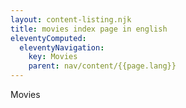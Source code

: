 ```yaml
---
layout: content-listing.njk
title: movies index page in english
eleventyComputed:
  eleventyNavigation:
    key: Movies
    parent: nav/content/{{page.lang}}
---
```


Movies
